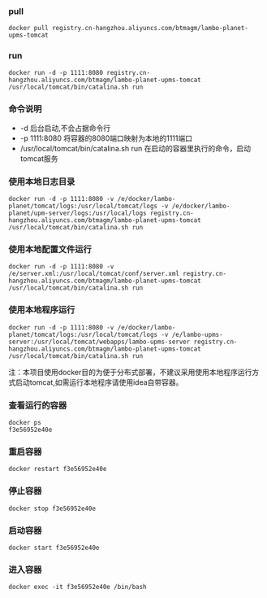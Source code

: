 ### pull

```
docker pull registry.cn-hangzhou.aliyuncs.com/btmagm/lambo-planet-upms-tomcat 
```

### run

```
docker run -d -p 1111:8080 registry.cn-hangzhou.aliyuncs.com/btmagm/lambo-planet-upms-tomcat /usr/local/tomcat/bin/catalina.sh run
```

### 命令说明

- -d 后台启动,不会占据命令行
- -p 1111:8080 将容器的8080端口映射为本地的1111端口
- /usr/local/tomcat/bin/catalina.sh run 在启动的容器里执行的命令，启动tomcat服务

### 使用本地日志目录

```
docker run -d -p 1111:8080 -v /e/docker/lambo-planet/tomcat/logs:/usr/local/tomcat/logs -v /e/docker/lambo-planet/upm-server/logs:/usr/local/logs registry.cn-hangzhou.aliyuncs.com/btmagm/lambo-planet-upms-tomcat /usr/local/tomcat/bin/catalina.sh run
```

### 使用本地配置文件运行

```
docker run -d -p 1111:8080 -v /e/server.xml:/usr/local/tomcat/conf/server.xml registry.cn-hangzhou.aliyuncs.com/btmagm/lambo-planet-upms-tomcat /usr/local/tomcat/bin/catalina.sh run
```

### 使用本地程序运行

```
docker run -d -p 1111:8080 -v /e/docker/lambo-planet/tomcat/logs:/usr/local/tomcat/logs -v /e/lambo-upms-server:/usr/local/tomcat/webapps/lambo-upms-server registry.cn-hangzhou.aliyuncs.com/btmagm/lambo-planet-upms-tomcat /usr/local/tomcat/bin/catalina.sh run
```

注：本项目使用docker目的为便于分布式部署，不建议采用使用本地程序运行方式启动tomcat,如需运行本地程序请使用idea自带容器。

### 查看运行的容器

```
docker ps
f3e56952e40e
```

### 重启容器

```
docker restart f3e56952e40e
```

### 停止容器

```
docker stop f3e56952e40e
```

### 启动容器

```
docker start f3e56952e40e
```

### 进入容器

```
docker exec -it f3e56952e40e /bin/bash
```